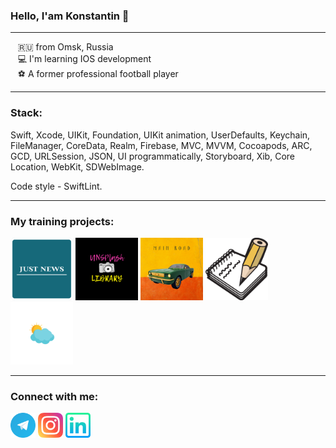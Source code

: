 ### Hello, I'am Konstantin 👋
___

&nbsp; &nbsp;🇷🇺 from Omsk, Russia
<br /> &nbsp; &nbsp;💻 I'm learning IOS development
<br /> &nbsp; &nbsp;⚽️ A former professional football player

___

### Stack:
Swift, Xcode, UIKit, Foundation, UIKit animation, UserDefaults, Keychain, FileManager, CoreData, Realm, Firebase, MVC, MVVM, Cocoapods, ARC, GCD, URLSession, JSON, UI programmatically, Storyboard, Xib, Core Location, WebKit, SDWebImage.

Сode style - SwiftLint.

___

### My training projects:


[<img src="https://github.com/Dmitrievskij90/Readme/blob/main/AppScreenshots/NewsApp/App%20icon.png" height='100'>][news app]
[<img src="https://github.com/Dmitrievskij90/Readme/blob/main/AppScreenshots/UnsplashLibrary/App%20icon.png" height='100'>][unsplash library]
[<img src="https://github.com/Dmitrievskij90/Readme/blob/main/AppScreenshots/MainRoad/app_icon.png" height='100'>][main road]
[<img src="https://github.com/Dmitrievskij90/Readme/blob/main/AppScreenshots/RealmShop/ic_pencil.png" height='100'>][realm shop]
[<img src="https://github.com/Dmitrievskij90/Readme/blob/main/AppScreenshots/WeatherApp/1024.png" height='100'>][weather app]


[weather app]: https://github.com/Dmitrievskij90/WeatherApp-IOS
[realm shop]: https://github.com/Dmitrievskij90/Realm-Shop
[main road]: https://github.com/Dmitrievskij90/Main-Road.
[news app]: https://github.com/Dmitrievskij90/NewsApp/tree/main
[unsplash library]: https://github.com/Dmitrievskij90/UnsplashLibrary
___

### Connect with me:


[<img src="https://github.com/Dmitrievskij90/Dmitrievskij90/blob/main/Assets/telegram.png" height='40'>][telegram]
[<img src="https://github.com/Dmitrievskij90/Dmitrievskij90/blob/main/Assets/instagram.png" height='40'>][instagram]
[<img src="https://github.com/Dmitrievskij90/Dmitrievskij90/blob/main/Assets/linkedin.png" height='40'>][linkedin]

[linkedin]: https://www.linkedin.com/in/константин-дмитриевский-7b4b59203
[instagram]: https://instagram.com/dmitrievskiy_k
[telegram]: https://t.me/Dmitrievskij90
